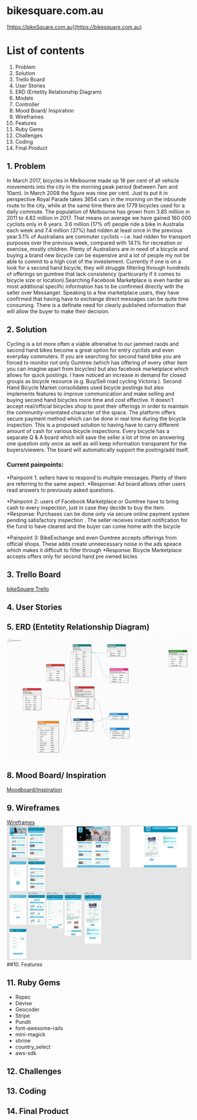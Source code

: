 # bikesquare.com.au 

[https://bikeSquare.com.au](https://bikesquare.com.au)
# List of contents 
1. Problem 
2. Solution
3. Trello Board
4. User Stories
5. ERD (Entetity Relationship Diagram)
6. Models
7. Controller
8. Mood Board/ Inspiration
9. Wireframes 
10. Features
11. Ruby Gems
12. Challenges 
13. Coding 
14. Final Product 


## 1. Problem 
In March 2017, bicycles in Melbourne made up 16 per cent of all vehicle movements into the city in the morning peak period (between 7am and 10am). In March 2008 the figure was nine per cent. Just to put it in perspective Royal Parade takes 3654 cars in the morning on the inbounde route to the city, while at the same time there are 1779 bicycles used for a daily commute. The population of Melbourne has grown from 3.85 million in 2011 to 4.82 million in 2017. That means on average we have gained 160 000 cyclists only in 6 years. 	3.6 million (17% of) people ride a bike in Australia each week and 7.4 million (37%) had ridden at least once in the previous year.5.1% of Australians are commuter cyclists – i.e. had ridden for transport purposes over the previous week, compared with 14.1% for recreation or exercise, mostly children. Plenty of Australians are in need of a bicycle and buying a brand new bicycle can be expensive and a lot of people my not be able to commit to a high cost of the investement.
Currently if one is on a look for a second hand bicycle, they will struggle filtering through hundreds of offerings on gumtree that lack consistency (particurarly if it comes to bicycle size or location).Searching Facebook Marketplace is even harder as most additional specific information has to be confirmed directly with the seller over Messanger. Speaking to a few marketplace users, they have confirmed that having have to exchange direct messages can be quite time consuming. There is a definate need for clearly published information that will allow the buyer to make their decision. 
## 2. Solution

Cycling is a lot more often a viable altrenative to our jammed raods and second hand bikes become a great option for entry cyclists and even everyday commuters. If you are searching for second hand bike you are forced to monitor not only Gumtree (which has offering of every other item you can imagine apart from bicycles) but also facebook marketplace which allows for quick postings. I have noticed an increase in demand for closed groups as bicycle resource (e.g. Buy/Sell road cycling Victoria ). Second Hand Bicycle Market consolidates used bicycle postings but also implements features to improve communication and make selling and buying second hand bicycles more time and cost effective. It doesn't accept real/official bicycles shop to post their offerings in order to maintain the community-orientated character of the space. The platform offers secure payment method which can be done in real time during the bicycle inspection. This is a proposed solution to having have to carry different amount of cash for various bicycle inspections. Every bicycle has a separate Q & A board which will save the seller a lot of time on answering one question only once as well as will keep information transparent for the buyers/viewers. The board will automatically support the posting/add itself. 

### Current painpoints: 

*Painpoint 1: sellers have to respond to multiple messages. Plenty of them are referring to the same aspect. 
*Response: Ad board allows other users read answers to previously asked questions. 

*Painpoint 2: users of Facebook Marketplace or Gumtree have to bring cash to every inspection, just in case they decide to buy the item. 
*Response: Purchases can be done only via secure online payment system pending satisfactory inspection . The seller receives instant notification for the fund to have cleared and the buyer can come home with the bicycle 

*Painpoint 3: BikeExchange and even Gumtree accepts offerings from official shops. These adds create unneecessary noise in the ads speace which makes it difficult to filter through
*Response: Bicycle Marketplace accepts offers only for second hand pre owned bicles



## 3. Trello Board
[bikeSquare Trello](https://trello.com/b/CI3vl2gr/bikesquare)
## 4. User Stories

## 5. ERD (Entetity Relationship Diagram)
![bikeSquare ERD ](/app/assets/images/dbdesigner.png "bikeSquare ERD")


## 8. Mood Board/ Inspiration
[Moodboard/Inspiration](https://www.pinterest.com.au/erykgrasela/bikesquare/)
## 9. Wireframes 
[Wireframes](https://www.figma.com/file/Zbx8HqptQkWiph6bHu5ufR9S/BikesSquare)
![bikeSquare Wireframes](/app/assets/images/wireframes.png)
##10. Features
## 11. Ruby Gems
* Rspec
* Devise
* Geocoder
* Stripe
* Pundit
* font-awesome-rails
* mini-magick
* shrine
* country_select
* aws-sdk
## 12. Challenges 
## 13. Coding 
## 14. Final Product 
